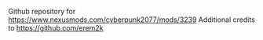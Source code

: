 Github repository for https://www.nexusmods.com/cyberpunk2077/mods/3239
Additional credits to https://github.com/erem2k
